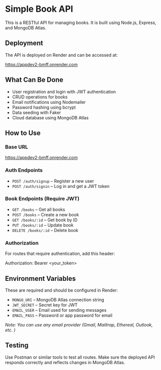 # Simple Book API

This is a RESTful API for managing books. It is built using Node.js, Express, and MongoDB Atlas.

## Deployment

The API is deployed on Render and can be accessed at:

https://appdev2-bmff.onrender.com

## What Can Be Done

- User registration and login with JWT authentication
- CRUD operations for books
- Email notifications using Nodemailer
- Password hashing using bcrypt
- Data seeding with Faker
- Cloud database using MongoDB Atlas

## How to Use

### Base URL
https://appdev2-bmff.onrender.com

### Auth Endpoints

- `POST /auth/signup` – Register a new user
- `POST /auth/signin` – Log in and get a JWT token

### Book Endpoints (Require JWT)

- `GET /books` – Get all books
- `POST /books` – Create a new book
- `GET /books/:id` – Get book by ID
- `PUT /books/:id` – Update book
- `DELETE /books/:id` – Delete book

### Authorization

For routes that require authentication, add this header:

Authorization: Bearer <your_token>

## Environment Variables

These are required and should be configured in Render:

- `MONGO_URI` – MongoDB Atlas connection string
- `JWT_SECRET` – Secret key for JWT
- `EMAIL_USER` – Email used for sending messages 
- `EMAIL_PASS` – Password or app password for email

*Note: You can use any email provider (Gmail,
Mailtrap,
Ethereal,
Outlook, etc.
)*

## Testing

Use Postman or similar tools to test all routes. Make sure the deployed API responds correctly and reflects changes in MongoDB Atlas.
